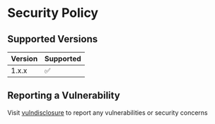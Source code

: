# Security Policy

## Supported Versions


| Version | Supported          |
| ------- | ------------------ |
| 1.x.x   | :white_check_mark: |

## Reporting a Vulnerability

Visit [vulndisclosure](vulndisclosure.nordicgamelab.org) to report any vulnerabilities or security concerns
